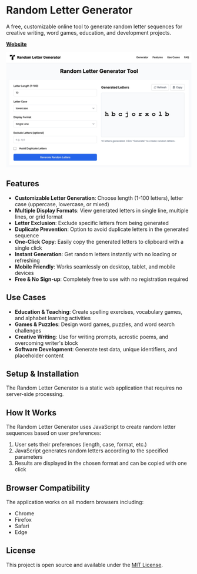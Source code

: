 # Random Letter Generator

A free, customizable online tool to generate random letter sequences for creative writing, word games, education, and development projects.

**[Website](https://randomlettergenerator.online)**

<img width="600" src="example.jpg" alt="Random Letter Generator" />

## Features

- **Customizable Letter Generation**: Choose length (1-100 letters), letter case (uppercase, lowercase, or mixed)
- **Multiple Display Formats**: View generated letters in single line, multiple lines, or grid format
- **Letter Exclusion**: Exclude specific letters from being generated
- **Duplicate Prevention**: Option to avoid duplicate letters in the generated sequence
- **One-Click Copy**: Easily copy the generated letters to clipboard with a single click
- **Instant Generation**: Get random letters instantly with no loading or refreshing
- **Mobile Friendly**: Works seamlessly on desktop, tablet, and mobile devices
- **Free & No Sign-up**: Completely free to use with no registration required

## Use Cases

- **Education & Teaching**: Create spelling exercises, vocabulary games, and alphabet learning activities
- **Games & Puzzles**: Design word games, puzzles, and word search challenges
- **Creative Writing**: Use for writing prompts, acrostic poems, and overcoming writer's block
- **Software Development**: Generate test data, unique identifiers, and placeholder content

## Setup & Installation

The Random Letter Generator is a static web application that requires no server-side processing.

## How It Works

The Random Letter Generator uses JavaScript to create random letter sequences based on user preferences:

1. User sets their preferences (length, case, format, etc.)
2. JavaScript generates random letters according to the specified parameters
3. Results are displayed in the chosen format and can be copied with one click

## Browser Compatibility

The application works on all modern browsers including:
- Chrome
- Firefox
- Safari
- Edge

## License

This project is open source and available under the [MIT License](LICENSE).
